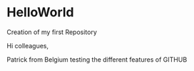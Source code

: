 # HelloWorld
Creation of my first Repository 

Hi colleagues,

Patrick from Belgium testing the different features of GITHUB
